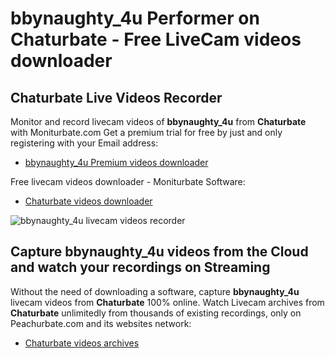 # bbynaughty_4u Performer on Chaturbate - Free LiveCam videos downloader

## Chaturbate Live Videos Recorder

Monitor and record livecam videos of **bbynaughty_4u** from **Chaturbate** with Moniturbate.com
Get a premium trial for free by just and only registering with your Email address:
* [bbynaughty_4u Premium videos downloader](https://moniturbate.com/request-demo-licence-key.html)

Free livecam videos downloader - Moniturbate Software:
* [Chaturbate videos downloader](https://moniturbate.com/moniturbate-download-software.html)

![bbynaughty_4u livecam videos recorder](https://peachurnet.com/templates/moniturbate-software.png)


## Capture bbynaughty_4u videos from the Cloud and watch your recordings on Streaming

Without the need of downloading a software, capture **bbynaughty_4u** livecam videos from **Chaturbate** 100% online.
Watch Livecam archives from **Chaturbate** unlimitedly from thousands of existing recordings, only on Peachurbate.com and its websites network:
* [Chaturbate videos archives](https://peachurnet.com/)